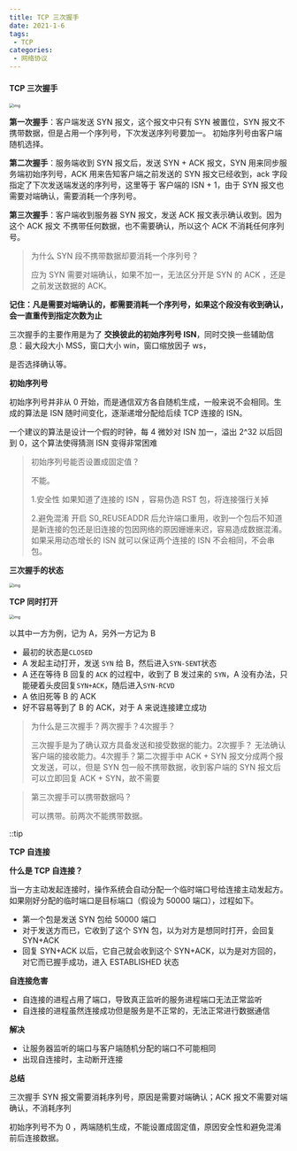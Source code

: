 ```yaml
---
title: TCP 三次握手
date: 2021-1-6
tags:
 - TCP
categories:
 - 网络协议
---
```


#### TCP 三次握手

<img src="https://user-gold-cdn.xitu.io/2019/6/13/16b518ccedac1b6e?imageView2/0/w/1280/h/960/format/webp/ignore-error/1" alt="img" style="zoom:50%;" />

**第一次握手**：客户端发送 SYN 报文，这个报文中只有 SYN 被置位，SYN 报文不携带数据，但是占用一个序列号，下次发送序列号要加一。 初始序列号由客户端随机选择。

**第二次握手**：服务端收到 SYN 报文后，发送 SYN + ACK 报文，SYN 用来同步服务端初始序列号，ACK 用来告知客户端之前发送的 SYN  报文已经收到，ack 字段指定了下次发送端发送的序列号，这里等于 客户端的 ISN + 1，由于 SYN 报文也需要对端确认，需要消耗一个序列号。

**第三次握手**：客户端收到服务器 SYN 报文，发送 ACK 报文表示确认收到。因为这个 ACK 报文 不携带任何数据，也不需要确认，所以这个 ACK 不消耗任何序列号。

> 为什么 SYN 段不携带数据却要消耗一个序列号？
>
> 应为 SYN 需要对端确认，如果不加一，无法区分开是 SYN 的 ACK ，还是之前发送数据的 ACK。

**记住：凡是需要对端确认的，都需要消耗一个序列号，如果这个段没有收到确认，会一直重传到指定次数为止**

三次握手的主要作用是为了 **交换彼此的初始序列号 ISN**，同时交换一些辅助信息：最大段大小 MSS，窗口大小 win，窗口缩放因子 ws，

是否选择确认等。

**初始序列号**

初始序列号并非从 0 开始，而是通信双方各自随机生成，一般来说不会相同。生成的算法是 ISN 随时间变化，逐渐递增分配给后续 TCP 连接的 ISN。

一个建议的算法是设计一个假的时钟，每 4 微妙对 ISN 加一，溢出 2^32 以后回到 0，这个算法使得猜测 ISN 变得非常困难

> 初始序列号能否设置成固定值？
>
> 不能。
>
> 1.安全性 如果知道了连接的 ISN ，容易伪造 RST 包，将连接强行关掉
>
> 2.避免混淆 开启 S0_REUSEADDR 后允许端口重用，收到一个包后不知道是新连接的包还是旧连接的包因网络的原因姗姗来迟，容易造成数据混淆。如果采用动态增长的 ISN 就可以保证两个连接的 ISN 不会相同，不会串包。

**三次握手的状态**

<img src="https://user-gold-cdn.xitu.io/2019/6/13/16b518cd1664fa5d?imageView2/0/w/1280/h/960/format/webp/ignore-error/1" alt="img" style="zoom:50%;" />

**TCP 同时打开**

<img src="https://user-gold-cdn.xitu.io/2019/6/14/16b5693e5d32aef9?imageView2/0/w/1280/h/960/format/webp/ignore-error/1" alt="img" style="zoom:50%;" />

以其中一方为例，记为 A，另外一方记为 B

- 最初的状态是`CLOSED`
- A 发起主动打开，发送 `SYN` 给 B，然后进入`SYN-SENT`状态
- A 还在等待 B 回复的 `ACK` 的过程中，收到了 B 发过来的 `SYN`，A 没有办法，只能硬着头皮回复`SYN+ACK`，随后进入`SYN-RCVD`
- A 依旧死等 B 的 ACK
- 好不容易等到了 B 的 ACK，对于 A 来说连接建立成功

> 为什么是三次握手？两次握手？4次握手？
>
> 三次握手是为了确认双方具备发送和接受数据的能力。2次握手？ 无法确认客户端的接收能力。4次握手？第二次握手中 ACK + SYN 报文分成两个报文发送，可以，但是 SYN 包一般不携带数据，收到客户端的 SYN 报文后可以立即回复 ACK + SYN，故不需要

> 第三次握手可以携带数据吗？
>
> 可以携带。前两次不能携带数据。



::tip

**TCP 自连接**

**什么是 TCP 自连接？**

当一方主动发起连接时，操作系统会自动分配一个临时端口号给连接主动发起方。如果刚好分配的临时端口是目标端口（假设为 50000 端口），过程如下。

- 第一个包是发送 SYN 包给 50000 端口
- 对于发送方而已，它收到了这个 SYN 包，以为对方是想同时打开，会回复 SYN+ACK
- 回复 SYN+ACK 以后，它自己就会收到这个 SYN+ACK，以为是对方回的，对它而已握手成功，进入 ESTABLISHED 状态

**自连接危害**

- 自连接的进程占用了端口，导致真正监听的服务进程端口无法正常监听
- 自连接的进程虽然连接成功但是服务是不正常的，无法正常进行数据通信

**解决**

- 让服务器监听的端口与客户端随机分配的端口不可能相同
- 出现自连接时，主动断开连接



**总结**

三次握手 SYN 报文需要消耗序列号，原因是需要对端确认；ACK 报文不需要对端确认，不消耗序列

初始序列号不为 0 ，两端随机生成，不能设置成固定值，原因安全性和避免混淆前后连接数据。

